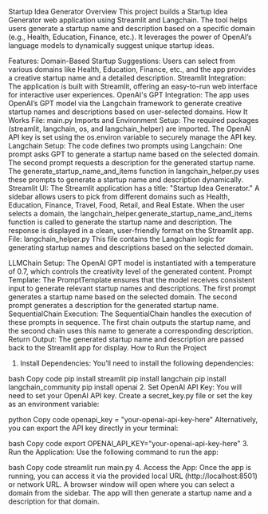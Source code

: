 Startup Idea Generator
Overview
This project builds a Startup Idea Generator web application using Streamlit and Langchain. The tool helps users generate a startup name and description based on a specific domain (e.g., Health, Education, Finance, etc.). It leverages the power of OpenAI’s language models to dynamically suggest unique startup ideas.

Features:
Domain-Based Startup Suggestions: Users can select from various domains like Health, Education, Finance, etc., and the app provides a creative startup name and a detailed description.
Streamlit Integration: The application is built with Streamlit, offering an easy-to-run web interface for interactive user experiences.
OpenAI's GPT Integration: The app uses OpenAI’s GPT model via the Langchain framework to generate creative startup names and descriptions based on user-selected domains.
How It Works
File: main.py
Imports and Environment Setup:
The required packages (streamlit, langchain, os, and langchain_helper) are imported.
The OpenAI API key is set using the os.environ variable to securely manage the API key.
Langchain Setup:
The code defines two prompts using Langchain:
One prompt asks GPT to generate a startup name based on the selected domain.
The second prompt requests a description for the generated startup name.
The generate_startup_name_and_items function in langchain_helper.py uses these prompts to generate a startup name and description dynamically.
Streamlit UI:
The Streamlit application has a title: "Startup Idea Generator."
A sidebar allows users to pick from different domains such as Health, Education, Finance, Travel, Food, Retail, and Real Estate.
When the user selects a domain, the langchain_helper.generate_startup_name_and_items function is called to generate the startup name and description.
The response is displayed in a clean, user-friendly format on the Streamlit app.
File: langchain_helper.py
This file contains the Langchain logic for generating startup names and descriptions based on the selected domain.

LLMChain Setup:
The OpenAI GPT model is instantiated with a temperature of 0.7, which controls the creativity level of the generated content.
Prompt Template:
The PromptTemplate ensures that the model receives consistent input to generate relevant startup names and descriptions.
The first prompt generates a startup name based on the selected domain.
The second prompt generates a description for the generated startup name.
SequentialChain Execution:
The SequentialChain handles the execution of these prompts in sequence. The first chain outputs the startup name, and the second chain uses this name to generate a corresponding description.
Return Output:
The generated startup name and description are passed back to the Streamlit app for display.
How to Run the Project
1. Install Dependencies:
You’ll need to install the following dependencies:

bash
Copy code
pip install streamlit
pip install langchain
pip install langchain_community
pip install openai
2. Set OpenAI API Key:
You will need to set your OpenAI API key. Create a secret_key.py file or set the key as an environment variable:

python
Copy code
openapi_key = "your-openai-api-key-here"
Alternatively, you can export the API key directly in your terminal:

bash
Copy code
export OPENAI_API_KEY="your-openai-api-key-here"
3. Run the Application:
Use the following command to run the app:

bash
Copy code
streamlit run main.py
4. Access the App:
Once the app is running, you can access it via the provided local URL (http://localhost:8501) or network URL. A browser window will open where you can select a domain from the sidebar. The app will then generate a startup name and a description for that domain.

